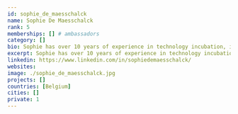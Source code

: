 ```yaml
---
id: sophie_de_maesschalck
name: Sophie De Maesschalck
rank: 5
memberships: [] # ambassadors
category: []
bio: Sophie has over 10 years of experience in technology incubation, international financing and mergers and acquisitions. Besides working for ThreeFold Foundation, she is a partner and group CFO at Incubaid, one of the most disruptive incubators in the tech scene that has supported a portfolio of over 15 start-ups and successfully exited 6 companies to large, international corporations as Western Digital and Oracle. Sophie holds an MSc and PhD in Electrotechnical engineering from Ghent University (Belgium) and an MBA from Vlerick Business School (Belgium). Prior to working at ThreeFold, she held positions at Bain & Company, the management consultancy and Proximus, the leading Belgian mobile operator. ThreeFold could quite possibly change the world as we know it, and I am proud to be a pard of it.
excerpt: Sophie has over 10 years of experience in technology incubation, international financing and mergers and acquisitions.
linkedin: https://www.linkedin.com/in/sophiedemaesschalck/
websites: 
image: ./sophie_de_maesschalck.jpg
projects: []
countries: [Belgium]
cities: []
private: 1
---
```

